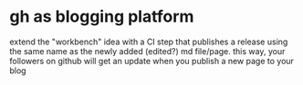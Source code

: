 # gh as blogging platform

extend the "workbench" idea with a CI step that publishes a release using the same name as the newly added (edited?) md file/page. 
this way, your followers on github will get an update when you publish a new page to your blog
